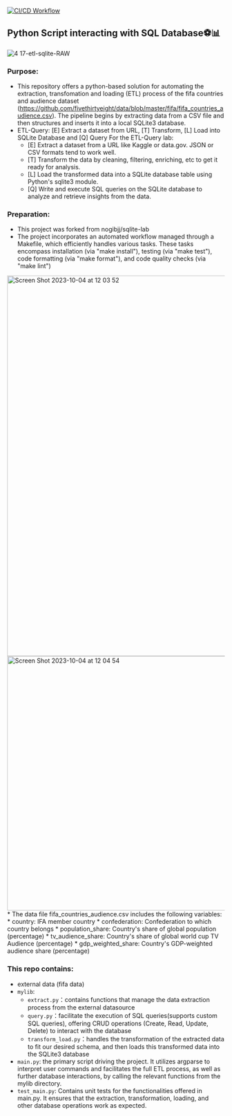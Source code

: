 [![CI/CD Workflow](https://github.com/nogibjj/IDS706_miniproject55_xk10/actions/workflows/cicd.yml/badge.svg)](https://github.com/nogibjj/IDS706_miniproject5_xk10/actions/workflows/cicd.yml)
## Python Script interacting with SQL Database⚽️📊
![4 17-etl-sqlite-RAW](https://github.com/nogibjj/sqlite-lab/assets/58792/b39b21b4-ccb4-4cc4-b262-7db34492c16d)
### Purpose:
* This repository offers a python-based solution for automating the extraction, transfomation and loading (ETL) process of the fifa countries and audience dataset (https://github.com/fivethirtyeight/data/blob/master/fifa/fifa_countries_audience.csv). The pipeline begins by extracting data from a CSV file and then structures and inserts it into a local SQLite3 database.
* ETL-Query:  [E] Extract a dataset from URL, [T] Transform, [L] Load into SQLite Database and [Q] Query
For the ETL-Query lab:
  * [E] Extract a dataset from a URL like Kaggle or data.gov. JSON or CSV formats tend to work well.
  * [T] Transform the data by cleaning, filtering, enriching, etc to get it ready for analysis.
  * [L] Load the transformed data into a SQLite database table using Python's sqlite3 module.
  * [Q] Write and execute SQL queries on the SQLite database to analyze and retrieve insights from the data.

### Preparation:
* This project was forked from nogibjj/sqlite-lab
* The project incorporates an automated workflow managed through a Makefile, which efficiently handles various tasks. These tasks encompass installation (via "make install"), testing (via "make test"), code formatting (via "make format"), and code quality checks (via "make lint")
<img width="881" alt="Screen Shot 2023-10-04 at 12 03 52" src="https://github.com/nogibjj/IDS706_miniproject5_xk10/assets/143849077/1ebb6e7d-d801-4b8a-8663-817a77233eeb">
<img width="589" alt="Screen Shot 2023-10-04 at 12 04 54" src="https://github.com/nogibjj/IDS706_miniproject5_xk10/assets/143849077/4135b5a1-2e14-4915-861e-783fe9a58763">
* The data file fifa_countries_audience.csv includes the following variables:
  * country: IFA member country
  * confederation: Confederation to which country belongs
  * population_share: Country's share of global population (percentage)
  * tv_audience_share: Country's share of global world cup TV Audience (percentage)
  * gdp_weighted_share: Country's GDP-weighted audience share (percentage)

### This repo contains:
* external data (fifa data)
* `mylib`:
    * `extract.py`：contains functions that manage the data extraction process from the external datasource
    * `query.py`：facilitate the execution of SQL queries(supports custom SQL queries), offering CRUD operations (Create, Read, Update, Delete) to interact with the database
    * `transform_load.py`：handles the transformation of the extracted data to fit our desired schema, and then loads this transformed data into the SQLite3 database
* `main.py`: the primary script driving the project. It utilizes argparse to interpret user commands and facilitates the full ETL process, as well as further database interactions, by calling the relevant functions from the mylib directory.
* `test_main.py`: Contains unit tests for the functionalities offered in main.py. It ensures that the extraction, transformation, loading, and other database operations work as expected.



